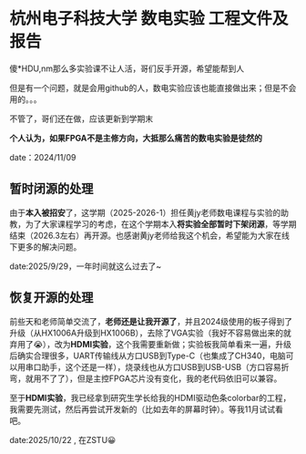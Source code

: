 # 杭州电子科技大学 数电实验 工程文件及报告



傻*HDU,nm那么多实验课不让人活，哥们反手开源，希望能帮到人

但是有一个问题，就是会用github的人，数电实验应该也能直接做出来；但是不会用的。。。

不管了，哥们还在做，应该更新到学期末

**个人认为，如果FPGA不是主修方向，大抵那么痛苦的数电实验是徒然的**

date：2024/11/09

## 暂时闭源的处理



由于**本入被招安**了，这学期（2025-2026-1）担任黄jy老师数电课程与实验的助教，为了大家课程学习的考虑，在这个学期本入**将实验全部暂时下架闭源**，等学期结束（2026.3左右）再开源。也感谢黄jy老师给我这个机会，希望能为大家在线下更多的解决问题。

date:2025/9/29，一年时间就这么过去了~

## 恢复开源的处理

前些天和老师简单交流了，**老师还是让我开源了**，并且2024级使用的板子得到了升级（从HX1006A升级到HX1006B），去除了VGA实验（我好不容易做出来的就弃用了😭），改为**HDMI实验**，这个我需要重新做；实验板我简单看来一遍，升级后确实合理很多，UART传输线从方口USB到Type-C（也集成了CH340，电脑可以用串口助手，这个还是一样），烧录线也从方口USB到USB-USB（方口容易折弯，就用不了了），但是主控FPGA芯片没有变化，我的老代码依旧可以兼容。

至于**HDMI实验**，我已经拿到研究生学长给我的HDMI驱动色条colorbar的工程，我需要先测试，然后再尝试开发新的（比如去年的屏幕时钟）。等我11月试试看吧。

date:2025/10/22 , 在ZSTU😀
